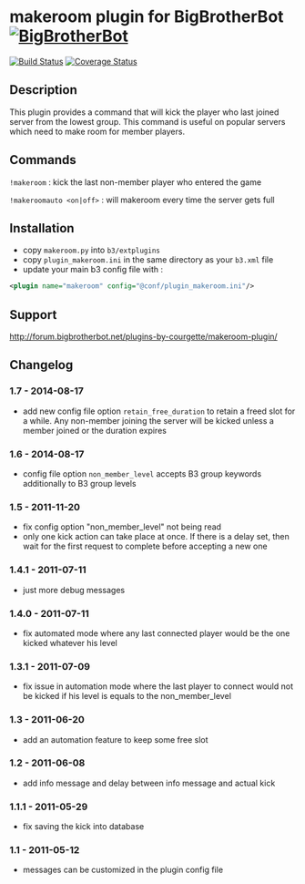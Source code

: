 makeroom plugin for BigBrotherBot [![BigBrotherBot](http://i.imgur.com/7sljo4G.png)][B3]
=================================


[![Build Status](https://travis-ci.org/thomasleveil/b3-plugin-makeroom.svg?branch=master)](https://travis-ci.org/thomasleveil/b3-plugin-makeroom)
[![Coverage Status](https://coveralls.io/repos/thomasleveil/b3-plugin-makeroom/badge.png?branch=master)](https://coveralls.io/r/thomasleveil/b3-plugin-makeroom?branch=master)


Description
-----------

This plugin provides a command that will kick the player who last joined server from the lowest group.
This command is useful on popular servers which need to make room for member players.


Commands
--------

`!makeroom` : kick the last non-member player who entered the game

`!makeroomauto <on|off>` : will makeroom every time the server gets full


Installation
------------

 * copy `makeroom.py` into `b3/extplugins`
 * copy `plugin_makeroom.ini` in the same directory as your `b3.xml` file
 * update your main b3 config file with :

```xml
<plugin name="makeroom" config="@conf/plugin_makeroom.ini"/>
```

Support
-------

http://forum.bigbrotherbot.net/plugins-by-courgette/makeroom-plugin/


Changelog
---------

### 1.7 - 2014-08-17
 - add new config file option `retain_free_duration` to retain a freed slot for a while. Any non-member joining the
   server will be kicked unless a member joined or the duration expires

### 1.6 - 2014-08-17
 - config file option `non_member_level` accepts B3 group keywords additionally to B3 group levels
   
### 1.5 - 2011-11-20
 - fix config option "non_member_level" not being read
 - only one kick action can take place at once. If there is a delay set, then wait for the first request
   to complete before accepting a new one
  
### 1.4.1  - 2011-07-11
 - just more debug messages

### 1.4.0 - 2011-07-11
 - fix automated mode where any last connected player would be the one kicked
   whatever his level
  
### 1.3.1 - 2011-07-09
 - fix issue in automation mode where the last player to connect
   would not be kicked if his level is equals to the non_member_level 
  
### 1.3 - 2011-06-20
 - add an automation feature to keep some free slot

### 1.2 - 2011-06-08
 - add info message and delay between info message and actual kick

### 1.1.1 - 2011-05-29
 - fix saving the kick into database

### 1.1 - 2011-05-12
 - messages can be customized in the plugin config file



  
  





[B3]: http://www.bigbrotherbot.net/ "BigBrotherBot (B3)"